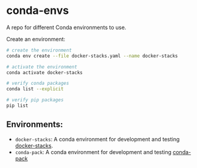 # conda-envs
A repo for different Conda environments to use.

Create an environment:
```bash
# create the environment
conda env create --file docker-stacks.yaml --name docker-stacks

# activate the environment
conda activate docker-stacks

# verify conda packages
conda list --explicit

# verify pip packages
pip list
```

## Environments:
- `docker-stacks`: A conda environment for development and testing [docker-stacks](https://github.com/jupyter/docker-stacks).
- `conda-pack`: A conda environment for development and testing [conda-pack](https://github.com/conda/conda-pack)


